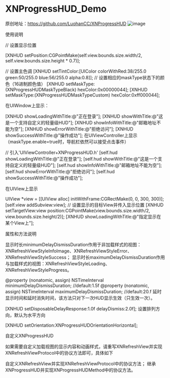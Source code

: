 # XNProgressHUD_Demo
原创地址：https://github.com/LuohanCC/XNProgressHUD
 ![image](https://github.com/feibaichen/XNProgressHUD_Demo/blob/master/xnp.gif)



使用说明

// 设置显示位置

[XNHUD setPosition:CGPointMake(self.view.bounds.size.width/2, self.view.bounds.size.height * 0.7)];


// 设置主色调
[XNHUD setTintColor:[UIColor colorWithRed:38/255.0 green:50/255.0 blue:56/255.0 alpha:0.8]];
// 设置相应的maskType状态下的颜色（16进制颜色值）
[XNHUD setMaskType:(XNProgressHUDMaskTypeBlack)  hexColor:0x00000044];
[XNHUD setMaskType:(XNProgressHUDMaskTypeCustom) hexColor:0xff000044];


在UIWindow上显示：

[XNHUD showLoadingWithTitle:@"正在登录"];
[XNHUD showWithTitle:@"这是一个支持自定义的轻量级HUD"];
[XNHUD showInfoWithTitle:@"邮箱地址不能为空"];
[XNHUD showErrorWithTitle:@"拒绝访问"];
[XNHUD showSuccessWithTitle:@"操作成功"];
在UIViewController上显示（maskType.enable=true时，导航栏依然可以接受点击事件）

// 引入'UIViewController+XNProgressHUD.h'
[self.hud showLoadingWithTitle:@"正在登录"];
[self.hud showWithTitle:@"这是一个支持自定义的轻量级HUD"];
[self.hud showInfoWithTitle:@"邮箱地址不能为空"];
[self.hud showErrorWithTitle:@"拒绝访问"];
[self.hud showSuccessWithTitle:@"操作成功"];


在UIView上显示

UIView *view = [[UIView alloc] initWithFrame:CGRectMake(0, 0, 300, 300)];
[self.view addSubview:view];
// 设置显示的目标View并传入显示位置
[XNHUD setTargetView:view position:CGPointMake(view.bounds.size.width/2,  view.bounds.size.height/2)];
[XNHUD showLoadingWithTitle:@"指定显示在某个View上"];


属性和方法说明

显示时长minimumDelayDismissDuration作用于非加载样式的视图：XNRefreshViewStyleInfoImage、XNRefreshViewStyleError、XNRefreshViewStyleSuccess； 显示时长maximumDelayDismissDuration作用与加载样式的视图：XNRefreshViewStyleLoading、XNRefreshViewStyleProgress。

@property (nonatomic, assign) NSTimeInterval minimumDelayDismissDuration; //default:1.5f
@property (nonatomic, assign) NSTimeInterval maximumDelayDismissDuration; //default:20.f
延时显示时间和延时消失时间，该方法只对下一次HUD显示生效（只生效一次）。

[XNHUD setDisposableDelayResponse:1.0f delayDismiss:2.0f];
设置排列方向，默认为水平方向

[XNHUD setOrientation:XNProgressHUDOrientationHorizontal];


自定义XNProgressHUD

如果需要自定义加载视图的显示内容和动画样式，请重写XNRefreshView并实现XNRefreshViewProtocol中的协议方法即可，具体如下

自定义XNRefreshView并实现XNRefreshViewProtocol中的协议方法；
继承XNProgressHUD并实现XNProgressHUDMethod中的协议方法。
